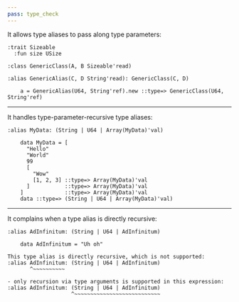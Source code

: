 ```yaml
---
pass: type_check
---
```


It allows type aliases to pass along type parameters:

```savi
:trait Sizeable
  :fun size USize

:class GenericClass(A, B Sizeable'read)

:alias GenericAlias(C, D String'read): GenericClass(C, D)
```
```savi
    a = GenericAlias(U64, String'ref).new ::type=> GenericClass(U64, String'ref)
```

---

It handles type-parameter-recursive type aliases:

```savi
:alias MyData: (String | U64 | Array(MyData)'val)
```
```savi
    data MyData = [
      "Hello"
      "World"
      99
      [
        "Wow"
        [1, 2, 3] ::type=> Array(MyData)'val
      ]           ::type=> Array(MyData)'val
    ]             ::type=> Array(MyData)'val
    data ::type=> (String | U64 | Array(MyData)'val)
```

---

It complains when a type alias is directly recursive:

```savi
:alias AdInfinitum: (String | U64 | AdInfinitum)
```
```savi
    data AdInfinitum = "Uh oh"
```
```error
This type alias is directly recursive, which is not supported:
:alias AdInfinitum: (String | U64 | AdInfinitum)
       ^~~~~~~~~~~

- only recursion via type arguments is supported in this expression:
:alias AdInfinitum: (String | U64 | AdInfinitum)
                    ^~~~~~~~~~~~~~~~~~~~~~~~~~~~
```
